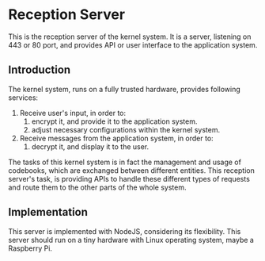 Reception Server
================

This is the reception server of the kernel system. It is a server, listening
on 443 or 80 port, and provides API or user interface to the application
system.

## Introduction
The kernel system, runs on a fully trusted hardware, provides following
services:

1. Receive user's input, in order to:
    1. encrypt it, and provide it to the application system.
    2. adjust necessary configurations within the kernel system.
2. Receive messages from the application system, in order to:
    1. decrypt it, and display it to the user.

The tasks of this kernel system is in fact the management and usage of
codebooks, which are exchanged between different entities. This reception
server's task, is providing APIs to handle these different types of requests
and route them to the other parts of the whole system.

## Implementation
This server is implemented with NodeJS, considering its flexibility. This
server should run on a tiny hardware with Linux operating system, maybe
a Raspberry Pi.
